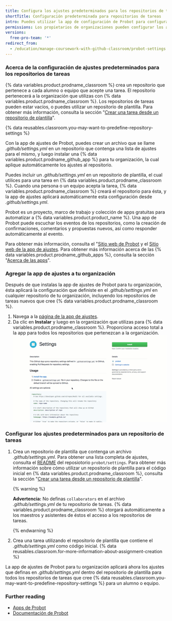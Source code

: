```yaml
---
title: Configura los ajustes predeterminados para los repositorios de tareas
shortTitle: Configuración predeterminada para repositorios de tareas
intro: Puedes utilizar la app de configuración de Probot para configurar los ajustes predeterminados de los repositorios que cree {% data variables.product.prodname_classroom %} para una tarea.
permissions: Los propietarios de organizaciones pueden configurar los ajustes predeterminados para los repositorios de tareas si instalan una {% data variables.product.prodname_github_app %} para la organización.
versions:
  free-pro-team: '*'
redirect_from:
  - /education/manage-coursework-with-github-classroom/probot-settings
---
```


### Acerca de la configuración de ajustes predeterminados para los repositorios de tareas

{% data variables.product.prodname_classroom %} crea un repositorio que pertenece a cada alumno o equipo que acepte una tarea. El repositorio pertenecerá a la organización que utilizas con {% data variables.product.prodname_classroom %}. Los repositorios de tareas pueden estar vacíos, o puedes utilizar un repositorio de plantilla. Para obtener más información, consulta la sección "[Crear una tarea desde un repositorio de plantilla](/education/manage-coursework-with-github-classroom/create-an-assignment-from-a-template-repository)".

{% data reusables.classroom.you-may-want-to-predefine-repository-settings %}

Con la app de ajustes de Probot, puedes crear un archivo que se llame _.github/settings.yml_ en un repositorio que contenga una lista de ajustes para el mismo, y luego instalar una {% data variables.product.prodname_github_app %} para tu organización, la cual aplique automáticamente los ajustes al repositorio.

Puedes incluir un _.github/settings.yml_ en un repositorio de plantilla, el cual utilices para una tarea en {% data variables.product.prodname_classroom %}. Cuando una persona o un equipo acepta la tarea, {% data variables.product.prodname_classroom %} creará el repositorio para ésta, y la app de ajustes aplicará automáticamente esta configuración desde _.github/settings.yml_.

Probot es un proyecto, marco de trabajo y colección de apps gratuitas para automatizar a {% data variables.product.product_name %}. Una app de Probot puede escuchar los eventos de los repositorios, como la creación de confirmaciones, comentarios y propuestas nuevos, así como responder automáticamente al evento.

Para obtener más información, consulta el "[Sitio web de Probot](https://probot.github.io) y el [Sitio web de la app de ajustes](https://probot.github.io/apps/settings/). Para obtener más información acerca de las {% data variables.product.prodname_github_apps %}, consulta la sección "[Acerca de las apps](/developers/apps/about-apps)".

### Agregar la app de ajustes a tu organización

Después de que instalas la app de ajustes de Probot para tu organización, ésta aplicará la configuración que definiste en el _.github/settings.yml_ en cualquier repositorio de tu organización, incluyendo los repositorios de tareas nuevos que cree {% data variables.product.prodname_classroom %}.

1. Navega a la [página de la app de ajustes](https://github.com/apps/settings).
1. Da clic en **Instalar** y luego en la organización que utilizas para {% data variables.product.prodname_classroom %}. Proporciona acceso total a la app para todos los repositorios que pertenezcan a la organización. ![Instalar la app de ajustes de Probot](/assets/images/help/classroom/probot-settings.gif)

### Configurar los ajustes predeterminados para un repositorio de tareas

1. Crea un repositorio de plantilla que contenga un archivo _.github/settings.yml_. Para obtener una lista completa de ajustes, consulta el [README](https://github.com/probot/settings#github-settings) del reposiotorio `probot/settings`. Para obtener más información sobre cómo utilizar un repositorio de plantilla para el código inicial en {% data variables.product.prodname_classroom %}, consulta la sección "[Crear una tarea desde un repositorio de plantilla](/education/manage-coursework-with-github-classroom/create-an-assignment-from-a-template-repository)".

    {% warning %}

    **Advertencia:** No definas `collaborators` en el archivo _.github/settings.yml_ de tu repositorio de tareas. {% data variables.product.prodname_classroom %} otorgará automáticamente a los maestros y asistentes de éstos el acceso a los repositorios de tareas.

    {% endwarning %}

1. Crea una tarea utilizando el repositorio de plantilla que contiene el _.github/settings.yml_ como código inicial. {% data reusables.classroom.for-more-information-about-assignment-creation %}

La app de ajustes de Probot para tu organización aplicará ahora los ajustes que definas en _.github/settings.yml_ dentro del repositorio de plantilla para todos los repositorios de tareas que cree {% data reusables.classroom.you-may-want-to-predefine-repository-settings %} para un alumno o equipo.

### Further reading

- [Apps de Probot](https://probot.github.io/apps/)
- [Documentación de Probot](https://probot.github.io/docs/)
